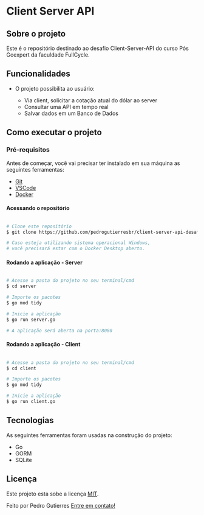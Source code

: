 # Client Server API

## Sobre o projeto

Este é o repositório destinado ao desafio Client-Server-API do curso Pós Goexpert da faculdade FullCycle.

## Funcionalidades

-   O projeto possibilita ao usuário:

    -   Via client, solicitar a cotação atual do dólar ao server
    -   Consultar uma API em tempo real
    -   Salvar dados em um Banco de Dados

## Como executar o projeto

### Pré-requisitos

Antes de começar, você vai precisar ter instalado em sua máquina as seguintes ferramentas:

-   [Git](https://git-scm.com)
-   [VSCode](https://code.visualstudio.com/)
-   [Docker](https://www.docker.com/)

#### Acessando o repositório

```bash

# Clone este repositório
$ git clone https://github.com/pedrogutierresbr/client-server-api-desafio-pos-goexpert.git

# Caso esteja utilizando sistema operacional Windows, 
# você precisará estar com o Docker Desktop aberto.

```

#### Rodando a aplicação - Server

```bash

# Acesse a pasta do projeto no seu terminal/cmd
$ cd server

# Importe os pacotes
$ go mod tidy

# Inicie a aplicação
$ go run server.go

# A aplicação será aberta na porta:8080

```

#### Rodando a aplicação - Client

```bash

# Acesse a pasta do projeto no seu terminal/cmd
$ cd client

# Importe os pacotes
$ go mod tidy

# Inicie a aplicação
$ go run client.go

```

## Tecnologias

As seguintes ferramentas foram usadas na construção do projeto:

-   Go
-   GORM
-   SQLite

## Licença

Este projeto esta sobe a licença [MIT](./LICENSE).

Feito por Pedro Gutierres [Entre em contato!](https://www.linkedin.com/in/pedrogabrielgutierres/)
